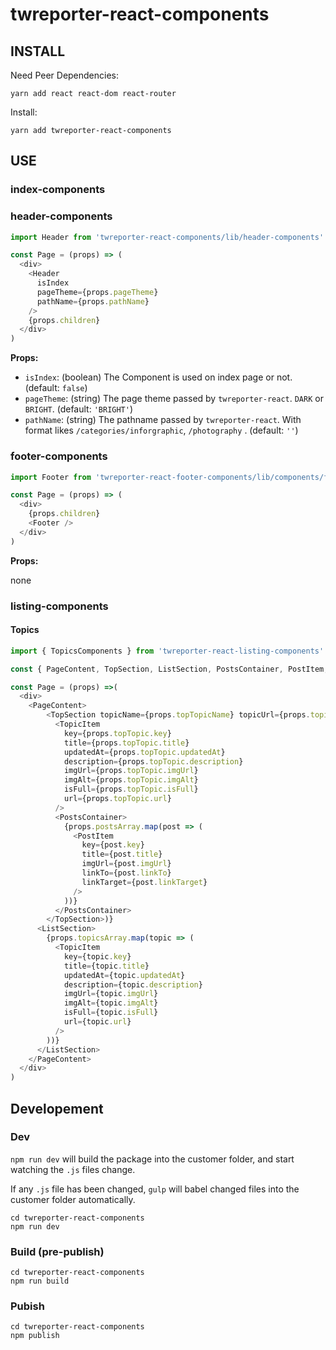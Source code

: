 # twreporter-react-components

## INSTALL

Need Peer Dependencies: 

```
yarn add react react-dom react-router
```

Install:

```
yarn add twreporter-react-components
```

## USE

### index-components

### header-components

```javascript
import Header from 'twreporter-react-components/lib/header-components'

const Page = (props) => (
  <div>
    <Header
      isIndex
      pageTheme={props.pageTheme}
      pathName={props.pathName}
    />
    {props.children}
  </div>
)
```

**Props:**

* `isIndex`: (boolean) The Component is used on index page or not. (default: `false`)
* `pageTheme`: (string) The page theme passed by `twreporter-react`. `DARK` or `BRIGHT`. (default: `'BRIGHT'`)
* `pathName`: (string) The pathname passed by `twreporter-react`. With format likes `/categories/inforgraphic`, `/photography` . (default: `''`)

### footer-components

```javascript
import Footer from 'twreporter-react-footer-components/lib/components/footer'

const Page = (props) => (
  <div>
    {props.children}
    <Footer />
  </div>
)
```

**Props:**

none

### listing-components

#### Topics

```javascript
import { TopicsComponents } from 'twreporter-react-listing-components'

const { PageContent, TopSection, ListSection, PostsContainer, PostItem, TopicItem, LoadMore } = TopicsComponents

const Page = (props) =>(
  <div>
    <PageContent>
        <TopSection topicName={props.topTopicName} topicUrl={props.topicUrl}>
          <TopicItem
            key={props.topTopic.key}
            title={props.topTopic.title}
            updatedAt={props.topTopic.updatedAt}
            description={props.topTopic.description}
            imgUrl={props.topTopic.imgUrl}
            imgAlt={props.topTopic.imgAlt}
            isFull={props.topTopic.isFull}
            url={props.topTopic.url}
          />
          <PostsContainer>
            {props.postsArray.map(post => (
              <PostItem
                key={post.key}
                title={post.title}
                imgUrl={post.imgUrl}
                linkTo={post.linkTo}
                linkTarget={post.linkTarget}
              />
            ))}
          </PostsContainer>
        </TopSection>)}
      <ListSection>
        {props.topicsArray.map(topic => (
          <TopicItem
            key={topic.key}
            title={topic.title}
            updatedAt={topic.updatedAt}
            description={topic.description}
            imgUrl={topic.imgUrl}
            imgAlt={topic.imgAlt}
            isFull={topic.isFull}
            url={topic.url}
          />
        ))}
      </ListSection>
    </PageContent>
  </div>
)
```

## Developement

### Dev

`npm run dev` will build the package into the customer folder, and start watching the `.js` files change.

If any `.js` file has been changed, `gulp` will babel changed files into the customer folder automatically.

```
cd twreporter-react-components
npm run dev
```

### Build (pre-publish)

```
cd twreporter-react-components
npm run build
```

### Pubish

```
cd twreporter-react-components
npm publish
```
